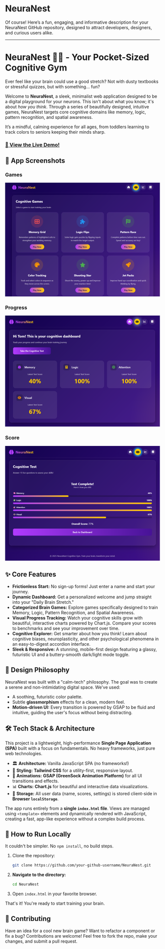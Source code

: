 # NeuraNest
Of course\! Here’s a fun, engaging, and informative description for your NeuraNest GitHub repository, designed to attract developers, designers, and curious users alike.

-----

# NeuraNest 🧠✨ - Your Pocket-Sized Cognitive Gym

Ever feel like your brain could use a good stretch? Not with dusty textbooks or stressful quizzes, but with something... fun?

Welcome to **NeuraNest**, a sleek, minimalist web application designed to be a digital playground for your neurons. This isn't about what you know; it's about *how you think*. Through a series of beautifully designed, intuitive games, NeuraNest targets core cognitive domains like memory, logic, pattern recognition, and spatial awareness.

It’s a mindful, calming experience for all ages, from toddlers learning to track colors to seniors keeping their minds sharp.

### [🚀 View the Live Demo\!](https://codemaster001-yash.github.io/NeuraNest/)

## 📸 App Screenshots

### Games
![Games](screenshots/scht1.png)

### Progress
![Progress](screenshots/scht3.png)

### Score
![Scores](screenshots/scht2.png)

## ✨ Core Features

  * **Frictionless Start:** No sign-up forms\! Just enter a name and start your journey.
  * **Dynamic Dashboard:** Get a personalized welcome and jump straight into your "Daily Brain Stretch."
  * **Categorized Brain Games:** Explore games specifically designed to train Memory, Logic, Pattern Recognition, and Spatial Awareness.
  * **Visual Progress Tracking:** Watch your cognitive skills grow with beautiful, interactive charts powered by Chart.js. Compare your scores to benchmarks and see your improvement over time.
  * **Cognitive Explorer:** Get smarter about how you think\! Learn about cognitive biases, neuroplasticity, and other psychological phenomena in an easy-to-digest accordion interface.
  * **Sleek & Responsive:** A stunning, mobile-first design featuring a glassy, futuristic UI and a buttery-smooth dark/light mode toggle.

## 🎨 Design Philosophy

NeuraNest was built with a "calm-tech" philosophy. The goal was to create a serene and non-intimidating digital space. We've used:

  * A soothing, futuristic color palette.
  * Subtle **glassmorphism** effects for a clean, modern feel.
  * **Motion-driven UI:** Every transition is powered by GSAP to be fluid and intuitive, guiding the user's focus without being distracting.

## 🛠️ Tech Stack & Architecture

This project is a lightweight, high-performance **Single Page Application (SPA)** built with a focus on fundamentals. No heavy frameworks, just pure web technologies.

  * 🏛️ **Architecture:** Vanilla JavaScript SPA (no frameworks\!)
  * 🎨 **Styling:** **Tailwind CSS** for a utility-first, responsive layout.
  * 🚀 **Animations:** **GSAP (GreenSock Animation Platform)** for all UI transitions and effects.
  * 📊 **Charts:** **Chart.js** for beautiful and interactive data visualizations.
  * 💾 **Storage:** All user data (name, scores, settings) is stored client-side in **Browser `localStorage`**.

The app runs entirely from a **single `index.html` file**. Views are managed using `<template>` elements and dynamically rendered with JavaScript, creating a fast, app-like experience without a complex build process.

## 🚀 How to Run Locally

It couldn't be simpler. No `npm install`, no build steps.

1.  Clone the repository:
    ```bash
    git clone https://github.com/your-github-username/NeuraNest.git
    ```
2.  **Navigate to the directory:**
    ```bash
    cd NeuraNest
    ```
3.  Open `index.html` in your favorite browser.

That's it\! You're ready to start training your brain.

## 🤝 Contributing

Have an idea for a cool new brain game? Want to refactor a component or fix a bug? Contributions are welcome\! Feel free to fork the repo, make your changes, and submit a pull request.
